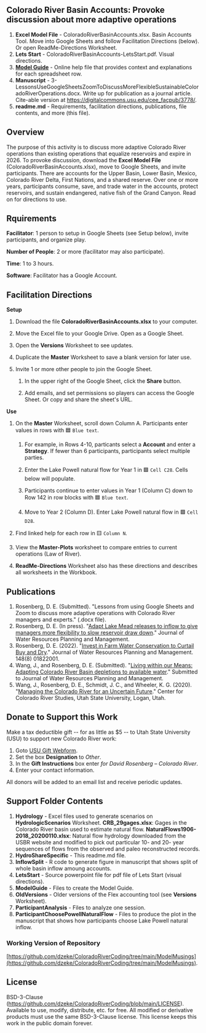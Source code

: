 ## Colorado River Basin Accounts: Provoke discussion about more adaptive operations

1. **Excel Model File** - ColoradoRiverBasinAccounts.xlsx. Basin Accounts Tool. Move into Google Sheets and follow Facilitation Directions (below). Or open ReadMe-Directions Worksheet.
1. **Lets Start** - ColoradoRiverBasinAccounts-LetsStart.pdf. Visual directions.
1. **[Model Guide](https://github.com/dzeke/ColoradoRiverCoding/blob/main/ModelMusings/Support/ModelGuide/ModelGuide-CombinedLakePowellLakeMead.md)** - Online help file that provides context and explanations for each spreadsheet row. 
1. **Manuscript** - 3-LessonsUseGoogleSheetsZoomToDiscussMoreFlexibleSustainableColoradoRiverOperations.docx. Write up for publication as a journal article. Cite-able version at https://digitalcommons.usu.edu/cee_facpub/3778/.
1. **readme.md** - Requirements, facilitation directions, publications, file contents, and more (this file).

## Overview														
The purpose of this activity is to discuss more adaptive Colorado River operations than existing operations that equalize reservoirs and expire in 2026. To provoke discussion, download the **Excel Model File** (ColoradoRiverBasinAccounts.xlsx), move to Google Sheets, and invite participants. There are accounts for the Upper Basin, Lower Basin, Mexico, Colorado River Delta, First Nations, and a shared reserve. Over one or more years, participants consume, save, and trade water in the accounts, protect reservoirs, and sustain endangered, native fish of the Grand Canyon. Read on for directions to use.
## Rquirements
**Facilitator**: 1 person to setup in Google Sheets (see Setup below), invite participants, and organize play.											

**Number of People**: 2 or more (facilitator may also participate).

**Time**: 1 to 3 hours.

**Software**: Facilitator has a Google Account.

## Facilitation Directions

**Setup**

1. Download the file **ColoradoRiverBasinAccounts.xlsx** to your computer.

1. Move the Excel file to your Google Drive. Open as a Google Sheet.

1. Open the **Versions** Worksheet to see updates.

1. Duplicate the **Master** Worksheet to save a blank version for later use.

1. Invite 1 or more other people to join the Google Sheet.

   1. In the upper right of the Google Sheet, click the **Share** button.
   
   1. Add emails, and set permissions so players can access the Google Sheet. Or copy and share the sheet's URL.

**Use**

1. On the **Master** Worksheet, scroll down Column A. Participants enter values in rows with 🟦 `Blue text`.

   1. For example, in Rows 4-10, particants select a **Account** and enter a **Strategy**. If fewer than 6 participants, participants select multiple parties.
   
   1. Enter the Lake Powell natural flow for Year 1 in 🟩 `Cell C28`. Cells below will populate.
   
   1. Participants continue to enter values in Year 1 (Column C) down to Row 142 in row blocks with 🟦 `Blue text`.
   
   1. Move to Year 2 (Column D). Enter Lake Powell natural flow in 🟩 `Cell D28`.
   
1. Find linked help for each row in 🟨 `Column N`.

1. View the **Master-Plots** worksheet to compare entries to current operations (Law of River).

1. **ReadMe-Directions** Worksheet also has these directions and describes all worksheets in the Workbook.
  
## Publications
1. Rosenberg, D. E. (Submitted). "Lessons from using Google Sheets and Zoom to discuss more adaptive operations with Colorado River managers and experts." (.docx file).
1. Rosenberg, D. E. (In press). "[Adapt Lake Mead releases to inflow to give managers more flexibility to slow reservoir draw down](https://digitalcommons.usu.edu/water_pubs/170/)." Journal of Water Resources Planning and Management.
1. Rosenberg, D. E. (2022). "[Invest in Farm Water Conservation to Curtail Buy and Dry](https://ascelibrary.org/doi/full/10.1061/%28ASCE%29WR.1943-5452.0001584)." Journal of Water Resources Planning and Management. 148(8) 01822001.
1. Wang, J., and Rosenberg, D. E. (Submitted). "[Living within our Means: Adapting Colorado River Basin depletions to available water]( https://digitalcommons.usu.edu/water_pubs/171/)." Submitted to Journal of Water Resources Planning and Management.
1. Wang, J., Rosenberg, D. E., Schmidt, J. C., and Wheeler, K. G. (2020). "[Managing the Colorado River for an Uncertain Future](http://qcnr.usu.edu/coloradoriver/files/CCRS_White_Paper_3.pdf)." Center for Colorado River Studies, Utah State University, Logan, Utah.

## Donate to Support this Work
Make a tax deductible gift -- for as little as $5 -- to Utah State University (USU) to support new Colorado River work:

1. Goto [USU Gift Webform](https://www.usu.edu/advancement/give/index).
1. Set the box **Designation** to *Other*. 
1. In the **Gift Instructions** box enter *for David Rosenberg – Colorado River*.
1. Enter your contact information.

All donors will be added to an email list and receive periodic updates.

## Support Folder Contents
1. **Hydrology** - Excel files used to generate scenarios on **HydrologicScenarios** Worksheet. **CRB_29gages.xlsx**: Gages in the Colorado River basin used to estimate natural flow. **NaturalFlows1906-2018_20200110.xlsx**: Natural flow hydrology downloaded from the USBR website and modified to pick out particular 10- and 20- year sequences of flows from the observed and paleo reconstructed records.
1. **HydroShareSpecific** - This readme.md file.
1. **InflowSplit** - R code to generate figure in manuscript that shows split of whole basin inflow amoung accounts.
1. **LetsStart** - Source powerpoint file for pdf file of Lets Start (visual directions).
1. **ModelGuide** - Files to create the Model Guide.
1. **OldVersions** - Older versions of the Flex accounting tool (see **Versions** Worksheet).
1. **ParticipantAnalysis** - Files to analyze one session.
1. **ParticipantChoosePowellNaturalFlow** - Files to produce the plot in the manuscript that shows how participants choose Lake Powell natural inflow.

### Working Version of Repository
[https://github.com/dzeke/ColoradoRiverCoding/tree/main/ModelMusings](https://github.com/dzeke/ColoradoRiverCoding/tree/main/ModelMusings).

## License
BSD-3-Clause (https://github.com/dzeke/ColoradoRiverCoding/blob/main/LICENSE). Available to use, modify, distribute, etc. for free.
All modified or derivative products must use the same BSD-3-Clause license. This license keeps this work in the public domain forever.

